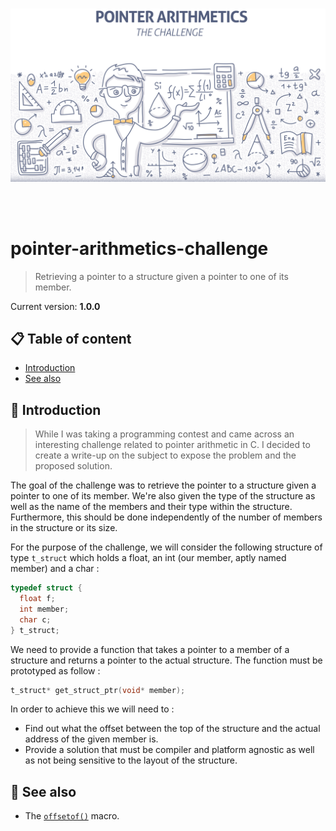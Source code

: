 <br /><br /><br />
<p align="center">
  <img width="750" src="assets/arithmetics.jpg" />
</p>
<br /><br />

# pointer-arithmetics-challenge
> Retrieving a pointer to a structure given a pointer to one of its member.

Current version: **1.0.0**

## 📋 Table of content

- [Introduction](#-introduction)
- [See also](#-see-also)

## 🚀 Introduction

> While I was taking a programming contest and came across an interesting challenge related to pointer arithmetic in C. I decided to create a write-up on the subject to expose the problem and the proposed solution.

The goal of the challenge was to retrieve the pointer to a structure given a pointer to one of its member. We're also given the type of the structure as well as the name of the members and their type within the structure. Furthermore, this should be done independently of the number of members in the structure or its size.

For the purpose of the challenge, we will consider the following structure of type `t_struct` which holds a float, an int (our member, aptly named member) and a char :

```c
typedef struct {
  float f;
  int member;
  char c;
} t_struct;
```

We need to provide a function that takes a pointer to a member of a structure and returns a pointer to the actual structure. The function must be prototyped as follow :

```c
t_struct* get_struct_ptr(void* member);
```

In order to achieve this we will need to :

- Find out what the offset between the top of the structure and the actual address of the given member is.
- Provide a solution that must be compiler and platform agnostic as well as not being sensitive to the layout of the structure.

## 👀 See also

- The [`offsetof()`](http://en.wikipedia.org/wiki/Offsetof) macro.
